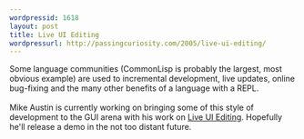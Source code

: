 ```yaml
---
wordpressid: 1618
layout: post
title: Live UI Editing
wordpressurl: http://passingcuriosity.com/2005/live-ui-editing/
---
```

Some language communities (CommonLisp is probably the largest, most obvious example) are used to incremental development, live updates, online bug-fixing and the many other benefits of a language with a REPL.
<br />
<br />Mike Austin is currently working on bringing some of this style of development to the GUI arena with his work on <a href="http://mike-austin.com/blog/2005/07/live-ui-editing-update.html">Live UI Editing</a>. Hopefully he'll release a demo in the not too distant future.
